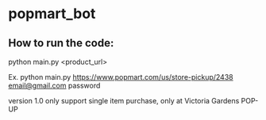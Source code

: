 # popmart_bot

## How to run the code:
python main.py <product_url> <email> <password>

Ex. python main.py https://www.popmart.com/us/store-pickup/2438 email@gmail.com password

version 1.0 only support single item purchase, only at Victoria Gardens POP-UP
